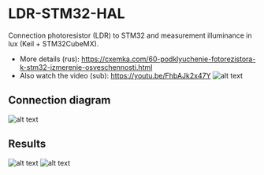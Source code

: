 # LDR-STM32-HAL
Connection photoresistor (LDR) to STM32 and measurement illuminance in lux (Keil + STM32CubeMX).
* More details (rus): https://cxemka.com/60-podklyuchenie-fotorezistora-k-stm32-izmerenie-osveschennosti.html
* Also watch the video (sub): https://youtu.be/FhbAJk2x47Y
![alt text](https://cxemka.com/upload/art/photocell/photoresistor.jpg)
## Connection diagram
![alt text](https://cxemka.com/upload/art/photocell/photocell_stm32_connection.svg)
## Results
![alt text](https://cxemka.com/upload/art/photocell/prntf_lux.png)
![alt text](https://cxemka.com/upload/art/photocell/watch_lux.png)
